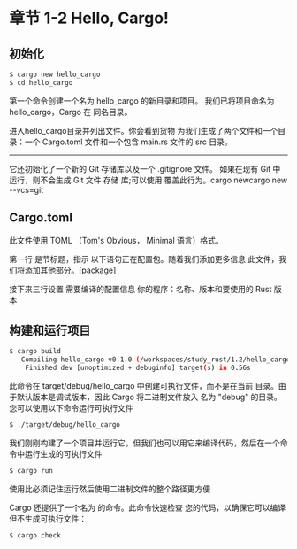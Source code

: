 # 章节 1-2 Hello, Cargo!


## 初始化
```bash
$ cargo new hello_cargo
$ cd hello_cargo
```

第一个命令创建一个名为 hello_cargo 的新目录和项目。 我们已将项目命名为 hello_cargo，Cargo 在 同名目录。

进入hello_cargo目录并列出文件。你会看到货物 为我们生成了两个文件和一个目录：一个 Cargo.toml 文件和一个包含 main.rs 文件的 src 目录。

<!-- 备注 -->
---
它还初始化了一个新的 Git 存储库以及一个 .gitignore 文件。 如果在现有 Git 中运行，则不会生成 Git 文件 存储 库;可以使用 覆盖此行为。cargo newcargo new --vcs=git


## Cargo.toml

此文件使用 TOML （Tom's Obvious， Minimal 语言）格式。


第一行 是节标题，指示 以下语句正在配置包。随着我们添加更多信息 此文件，我们将添加其他部分。[package]

接下来三行设置 需要编译的配置信息 
你的程序：名称、版本和要使用的 Rust 版本


## 构建和运行项目

```bash
$ cargo build
   Compiling hello_cargo v0.1.0 (/workspaces/study_rust/1.2/hello_cargo)
    Finished dev [unoptimized + debuginfo] target(s) in 0.56s
```

此命令在 target/debug/hello_cargo 中创建可执行文件，而不是在当前 目录。由于默认版本是调试版本，因此 Cargo 将二进制文件放入 名为 "debug" 的目录。您可以使用以下命令运行可执行文件

```bash
$ ./target/debug/hello_cargo
```

我们刚刚构建了一个项目并运行它，但我们也可以用它来编译代码，然后在一个命令中运行生成的可执行文件

```bash
$ cargo run
```

使用比必须记住运行然后使用二进制文件的整个路径更方便  


Cargo 还提供了一个名为 的命令。此命令快速检查 您的代码，以确保它可以编译但不生成可执行文件：

```bash
$ cargo check
```